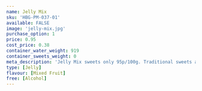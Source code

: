 ```yaml
---
name: Jelly Mix
sku: 'HBG-PM-037-01'
available: FALSE
image: 'jelly-mix.jpg'
purchase_option: 1
price: 0.95
cost_price: 0.38
container_water_weight: 919
container_sweets_weight: 0
meta_description: 'Jelly Mix sweets only 95p/100g. Traditional sweets and more at Humbugs Confectionery Store. Specialists in satisfying your sweet tooth!'
type: [Jelly]
flavour: [Mixed Fruit]
free: [Alcohol]
---
```

